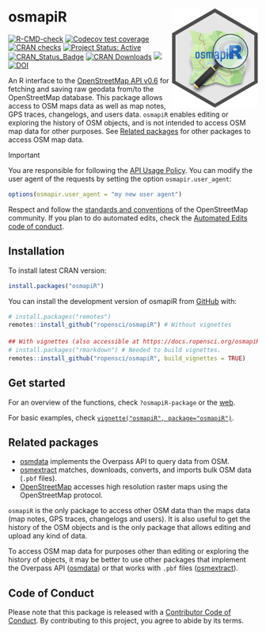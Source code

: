 
<!-- README.md is generated from README.Rmd. Please edit that file -->

# osmapiR <a href="https://docs.ropensci.org/osmapiR/"><img src="man/figures/logo.svg" align="right" height="200" alt="osmapiR website" /></a>

<!-- badges: start -->

[![R-CMD-check](https://github.com/ropensci/osmapiR/actions/workflows/R-CMD-check.yaml/badge.svg)](https://github.com/ropensci/osmapiR/actions/workflows/R-CMD-check.yaml)
[![Codecov test
coverage](https://codecov.io/gh/ropensci/osmapiR/graph/badge.svg)](https://app.codecov.io/gh/ropensci/osmapiR)
[![CRAN
checks](https://badges.cranchecks.info/worst/osmapiR.svg)](https://cran.r-project.org/web/checks/check_results_osmapiR.html)
[![Project Status:
Active](https://www.repostatus.org/badges/latest/active.svg)](https://www.repostatus.org/#active)
[![CRAN_Status_Badge](https://www.r-pkg.org/badges/version/osmapiR)](https://cran.r-project.org/package=osmapiR)
[![CRAN
Downloads](https://cranlogs.r-pkg.org/badges/grand-total/osmapiR)](https://cran.r-project.org/package=osmapiR)
[![](https://badges.ropensci.org/633_status.svg)](https://github.com/ropensci/software-review/issues/633)
[![DOI](https://joss.theoj.org/papers/10.21105/joss.07151/status.svg)](https://doi.org/10.21105/joss.07151)
<!-- badges: end -->

An R interface to the [OpenStreetMap API
v0.6](https://wiki.openstreetmap.org/wiki/API_v0.6) for fetching and
saving raw geodata from/to the OpenStreetMap database. This package
allows access to OSM maps data as well as map notes, GPS traces,
changelogs, and users data. `osmapiR` enables editing or exploring the
history of OSM objects, and is not intended to access OSM map data for
other purposes. See [Related packages](#related-packages) for other
packages to access OSM map data.

<!-- escaped \[ \] fix resulting README.md by removing \ -->

> [!IMPORTANT]  
> You are responsible for following the [API Usage
> Policy](https://operations.osmfoundation.org/policies/api/). You can
> modify the user agent of the requests by setting the option
> `osmapir.user_agent`:
>
> ``` r
> options(osmapir.user_agent = "my new user agent")
> ```
>
> Respect and follow the [standards and
> conventions](https://wiki.openstreetmap.org/wiki/Editing_Standards_and_Conventions)
> of the OpenStreetMap community. If you plan to do automated edits,
> check the [Automated Edits code of
> conduct](https://wiki.openstreetmap.org/wiki/Automated_Edits_code_of_conduct).

## Installation

To install latest CRAN version:

``` r
install.packages("osmapiR")
```

You can install the development version of osmapiR from
[GitHub](https://github.com) with:

``` r
# install.packages("remotes")
remotes::install_github("ropensci/osmapiR") # Without vignettes

## With vignettes (also accessible at https://docs.ropensci.org/osmapiR/ > Articles)
# install.packages("rmarkdown") # Needed to build vignettes.
remotes::install_github("ropensci/osmapiR", build_vignettes = TRUE)
```

## Get started

For an overview of the functions, check `?osmapiR-package` or the
[web](https://docs.ropensci.org/osmapiR/reference/index.html).

For basic examples, check
[`vignette("osmapiR", package="osmapiR")`](https://docs.ropensci.org/osmapiR/articles/osmapiR.html).

## Related packages

- [osmdata](https://cran.r-project.org/package=osmdata) implements the
  Overpass API to query data from OSM.
- [osmextract](https://cran.r-project.org/package=osmextract) matches,
  downloads, converts, and imports bulk OSM data (`.pbf` files).
- [OpenStreetMap](https://cran.r-project.org/package=OpenStreetMap)
  accesses high resolution raster maps using the OpenStreetMap protocol.

`osmapiR` is the only package to access other OSM data than the maps
data (map notes, GPS traces, changelogs and users). It is also useful to
get the history of the OSM objects and is the only package that allows
editing and upload any kind of data.

To access OSM map data for purposes other than editing or exploring the
history of objects, it may be better to use other packages that
implement the Overpass API
([osmdata](https://cran.r-project.org/package=osmdata)) or that works
with `.pbf` files
([osmextract](https://cran.r-project.org/package=osmextract)).

## Code of Conduct

Please note that this package is released with a [Contributor Code of
Conduct](https://ropensci.org/code-of-conduct/). By contributing to this
project, you agree to abide by its terms.
